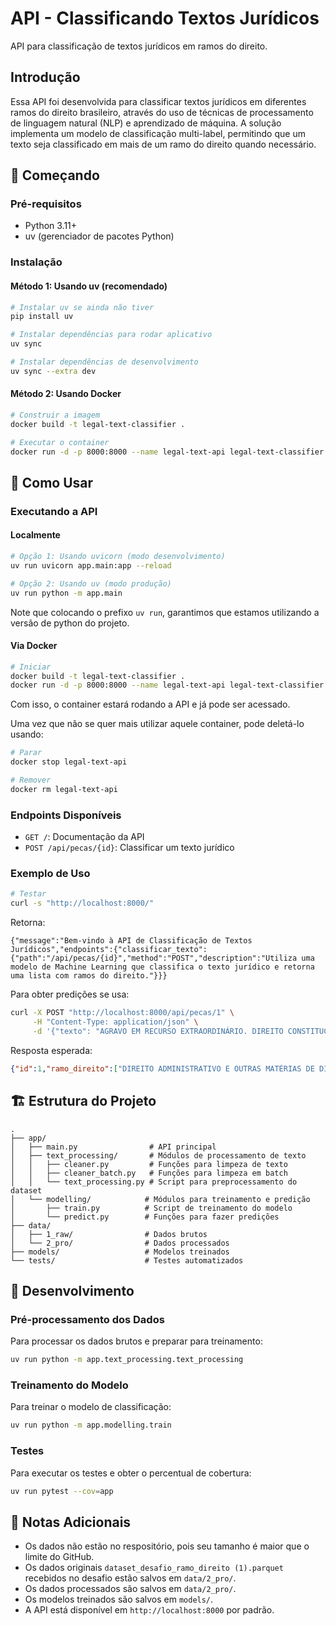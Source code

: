 # API - Classificando Textos Jurídicos

API para classificação de textos jurídicos em ramos do direito.

## Introdução
Essa API foi desenvolvida para classificar textos jurídicos em diferentes ramos do direito brasileiro,
através do uso de técnicas de processamento de linguagem natural (NLP) e aprendizado de máquina.
A solução implementa um modelo de classificação multi-label, permitindo que um texto seja classificado em mais de um ramo do direito quando necessário.

## :rocket: Começando

### Pré-requisitos

- Python 3.11+
- uv (gerenciador de pacotes Python)

### Instalação

#### Método 1: Usando uv (recomendado)
```bash
# Instalar uv se ainda não tiver
pip install uv

# Instalar dependências para rodar aplicativo
uv sync

# Instalar dependências de desenvolvimento
uv sync --extra dev
```

#### Método 2: Usando Docker
```bash
# Construir a imagem
docker build -t legal-text-classifier .

# Executar o container
docker run -d -p 8000:8000 --name legal-text-api legal-text-classifier
```

## :memo: Como Usar

### Executando a API

#### Localmente
```bash
# Opção 1: Usando uvicorn (modo desenvolvimento)
uv run uvicorn app.main:app --reload

# Opção 2: Usando uv (modo produção)
uv run python -m app.main
```
Note que colocando o prefixo `uv run`, garantimos que estamos utilizando
a versão de python do projeto.

#### Via Docker
```bash
# Iniciar
docker build -t legal-text-classifier .
docker run -d -p 8000:8000 --name legal-text-api legal-text-classifier
```
Com isso, o container estará rodando a API e já pode ser acessado.

Uma vez que não se quer mais utilizar aquele container, pode deletá-lo usando:
```bash
# Parar
docker stop legal-text-api

# Remover
docker rm legal-text-api
```

### Endpoints Disponíveis

- `GET /`: Documentação da API
- `POST /api/pecas/{id}`: Classificar um texto jurídico

### Exemplo de Uso

```bash
# Testar
curl -s "http://localhost:8000/"
```
Retorna:
```
{"message":"Bem-vindo à API de Classificação de Textos Jurídicos","endpoints":{"classificar_texto":{"path":"/api/pecas/{id}","method":"POST","description":"Utiliza uma modelo de Machine Learning que classifica o texto jurídico e retorna uma lista com ramos do direito."}}}
```

Para obter predições se usa:
```bash
curl -X POST "http://localhost:8000/api/pecas/1" \
     -H "Content-Type: application/json" \
     -d '{"texto": "AGRAVO EM RECURSO EXTRAORDINÁRIO. DIREITO CONSTITUCIONAL. DIREITO ADMINISTRATIVO. CONCURSO PÚBLICO. POLÍCIA MILITAR. ALTURA MÍNIMA. LEGALIDADE."}'
```

Resposta esperada:
```json
{"id":1,"ramo_direito":["DIREITO ADMINISTRATIVO E OUTRAS MATÉRIAS DE DIREITO PÚBLICO"]}%                                                                   
```

## :building_construction: Estrutura do Projeto

```
.
├── app/
│   ├── main.py                # API principal
│   ├── text_processing/       # Módulos de processamento de texto
│   │   ├── cleaner.py         # Funções para limpeza de texto
│   │   ├── cleaner_batch.py   # Funções para limpeza em batch
│   │   └── text_processing.py # Script para preprocessamento do dataset
│   └── modelling/            # Módulos para treinamento e predição
│       ├── train.py          # Script de treinamento do modelo
│       └── predict.py        # Funções para fazer predições
├── data/
│   ├── 1_raw/                # Dados brutos
│   └── 2_pro/                # Dados processados
├── models/                   # Modelos treinados
└── tests/                    # Testes automatizados
```

## :wrench: Desenvolvimento

### Pré-processamento dos Dados
Para processar os dados brutos e preparar para treinamento:
```bash
uv run python -m app.text_processing.text_processing
```

### Treinamento do Modelo
Para treinar o modelo de classificação:
```bash
uv run python -m app.modelling.train
```

### Testes
Para executar os testes e obter o percentual de cobertura:
```bash
uv run pytest --cov=app
```

## :notebook: Notas Adicionais

- Os dados não estão no respositório, pois seu tamanho é maior que o limite do GitHub.
- Os dados originais `dataset_desafio_ramo_direito (1).parquet` recebidos no desafio estão salvos em `data/2_pro/`.
- Os dados processados são salvos em `data/2_pro/`.
- Os modelos treinados são salvos em `models/`.
- A API está disponível em `http://localhost:8000` por padrão.
